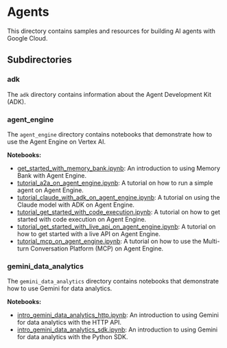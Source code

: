 # Agents

This directory contains samples and resources for building AI agents with Google Cloud.

## Subdirectories

### adk

The `adk` directory contains information about the Agent Development Kit (ADK).

### agent_engine

The `agent_engine` directory contains notebooks that demonstrate how to use the Agent Engine on Vertex AI.

**Notebooks:**

- [get_started_with_memory_bank.ipynb](agent_engine/memory_bank/get_started_with_memory_bank.ipynb): An introduction to using Memory Bank with Agent Engine.
- [tutorial_a2a_on_agent_engine.ipynb](agent_engine/tutorial_a2a_on_agent_engine.ipynb): A tutorial on how to run a simple agent on Agent Engine.
- [tutorial_claude_with_adk_on_agent_engine.ipynb](agent_engine/tutorial_claude_with_adk_on_agent_engine.ipynb): A tutorial on using the Claude model with ADK on Agent Engine.
- [tutorial_get_started_with_code_execution.ipynb](agent_engine/tutorial_get_started_with_code_execution.ipynb): A tutorial on how to get started with code execution on Agent Engine.
- [tutorial_get_started_with_live_api_on_agent_engine.ipynb](agent_engine/tutorial_get_started_with_live_api_on_agent_engine.ipynb): A tutorial on how to get started with a live API on Agent Engine.
- [tutorial_mcp_on_agent_engine.ipynb](agent_engine/tutorial_mcp_on_agent_engine.ipynb): A tutorial on how to use the Multi-turn Conversation Platform (MCP) on Agent Engine.

### gemini_data_analytics

The `gemini_data_analytics` directory contains notebooks that demonstrate how to use Gemini for data analytics.

**Notebooks:**

- [intro_gemini_data_analytics_http.ipynb](gemini_data_analytics/intro_gemini_data_analytics_http.ipynb): An introduction to using Gemini for data analytics with the HTTP API.
- [intro_gemini_data_analytics_sdk.ipynb](gemini_data_analytics/intro_gemini_data_analytics_sdk.ipynb): An introduction to using Gemini for data analytics with the Python SDK.
